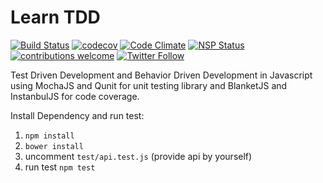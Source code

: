 # Learn TDD
[![Build Status](https://travis-ci.org/anggadarkprince/learn-tdd.svg?branch=master)](https://travis-ci.org/anggadarkprince/learn-tdd)
[![codecov](https://codecov.io/gh/anggadarkprince/learn-tdd/branch/master/graph/badge.svg)](https://codecov.io/gh/anggadarkprince/learn-tdd)
[![Code Climate](https://codeclimate.com/github/anggadarkprince/learn-tdd/badges/gpa.svg)](https://codeclimate.com/github/anggadarkprince/learn-tdd)
[![NSP Status](https://nodesecurity.io/orgs/sketch-project-studio/projects/90dfb5b9-d4d3-4864-9d65-138b3d017924/badge)](https://nodesecurity.io/orgs/sketch-project-studio/projects/90dfb5b9-d4d3-4864-9d65-138b3d017924)
[![contributions welcome](https://img.shields.io/badge/contributions-welcome-brightgreen.svg?style=flat)](https://github.com/anggadarkprince/learn-tdd/issues)
[![Twitter Follow](https://img.shields.io/twitter/follow/espadrine.svg?style=social&label=Follow)](https://twitter.com/anggadarkprince)


Test Driven Development and Behavior Driven Development in Javascript using MochaJS and Qunit for unit testing library and BlanketJS and InstanbulJS for code coverage.

Install Dependency and run test:

1. `npm install`
2. `bower install`
3. uncomment `test/api.test.js` (provide api by yourself)
4. run test `npm test`

